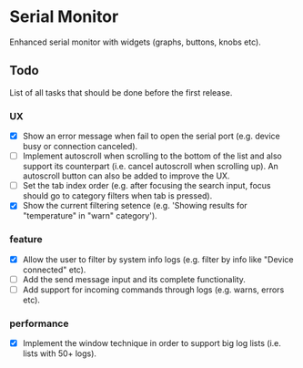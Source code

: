 # Serial Monitor
Enhanced serial monitor with widgets (graphs, buttons, knobs etc).

## Todo
List of all tasks that should be done before the first release.

### UX
- [x] Show an error message when fail to open the serial port (e.g. device busy or connection canceled).
- [ ] Implement autoscroll when scrolling to the bottom of the list and also support its counterpart (i.e. cancel autoscroll when scrolling up). An autoscroll button can also be added to improve the UX.
- [ ] Set the tab index order (e.g. after focusing the search input, focus should go to category filters when tab is pressed).
- [x] Show the current filtering setence (e.g. 'Showing results for "temperature" in "warn" category').

### feature
- [x] Allow the user to filter by system info logs (e.g. filter by info like "Device connected" etc).
- [ ] Add the send message input and its complete functionality.
- [ ] Add support for incoming commands through logs (e.g. warns, errors etc).

### performance
- [x] Implement the window technique in order to support big log lists (i.e. lists with 50+ logs).